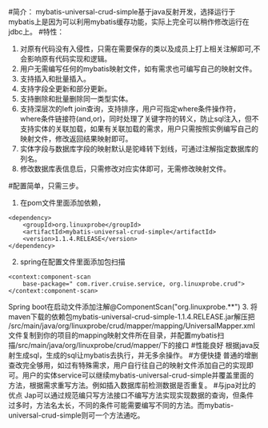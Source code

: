 
#简介：
mybatis-universal-crud-simple基于java反射开发，选择运行于mybatis上是因为可以利用mybatis缓存功能，实际上完全可以稍作修改运行在jdbc上。
#特性：
1.	对原有代码没有入侵性，只需在需要保存的类以及成员上打上相关注解即可,不会影响原有代码实现和逻辑。
2.	用户无需编写任何的mybatis映射文件，如有需求也可编写自己的映射文件。
3.	支持插入和批量插入。
4.	支持字段全更新和部分更新。
5.	支持删除和批量删除同一类型实体。
6.	支持深层次的left join查询，支持排序，用户可指定where条件操作符，where条件链接符(and,or)，同时处理了关键字符的转义，防止sql注入，但不支持实体的关联加载，如果有关联加载的需求，用户只需按照实例编写自己的映射文件，修改返回结果映射即可。
7.	实体字段与数据库字段的映射默认是驼峰转下划线，可通过注解指定数据库的列名。
8.	修改数据库表信息后，只需修改对应实体即可，无需修改映射文件。

#配置简单，只需三步。
1.	在pom文件里面添加依赖，
```
<dependency>
	<groupId>org.linuxprobe</groupId>
	<artifactId>mybatis-universal-crud-simple</artifactId>
	<version>1.1.4.RELEASE</version>
</dependency>
```
2.	spring在配置文件里面添加包扫描
```
<context:component-scan
	base-package=" com.river.cruise.service, org.linuxprobe.crud">
</context:component-scan>
```
Spring boot在启动文件添加注解@ComponentScan("org.linuxprobe.**")
3.	将maven下载的依赖包mybatis-universal-crud-simple-1.1.4.RELEASE.jar解压把
/src/main/java/org/linuxprobe/crud/mapper/mapping/UniversalMapper.xml文件复制到你的项目的mapping映射文件所在目录，并配置mybatis扫描/src/main/java/org/linuxprobe/crud/mapper/下的接口
#性能良好
	根据java反射生成sql，生成的sql让mybatis去执行，并无多余操作。
#方便快捷
	普通的增删查改完全够用，如过有特殊需求，用户自行往自己的映射文件添加自己的实现即可。用户的实体service可以继续mybatis-universal-crud-simple并覆盖里面的方法，根据需求重写方法。例如插入数据库前检测数据是否重复。
#与jpa对比的优点
	Jap可以通过规范编只写方法接口不编写方法实现实现数据的查询，但条件过多时，方法名太长，不同的条件可能需要编写不同的方法。而mybatis-universal-crud-simple则可一个方法通吃。
